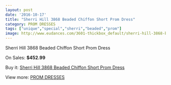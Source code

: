 ```yaml
---
layout: post
date: '2016-10-17'
title: "Sherri Hill 3868 Beaded Chiffon Short Prom Dress"
category: PROM DRESSES
tags: ["unique","special","sherri","beaded","prom"]
image: http://www.eudances.com/3601-thickbox_default/sherri-hill-3868-beaded-chiffon-short-prom-dress.jpg
---
```

Sherri Hill 3868 Beaded Chiffon Short Prom Dress

On Sales: **$452.99**
<a href="https://www.eudances.com/en/prom-dresses/1207-sherri-hill-3868-beaded-chiffon-short-prom-dress.html"><amp-img layout="responsive" width="600" height="600" src="//www.eudances.com/3601-thickbox_default/sherri-hill-3868-beaded-chiffon-short-prom-dress.jpg" alt="Sherri Hill 3868 Beaded Chiffon Short Prom Dress 0" /></a>
<a href="https://www.eudances.com/en/prom-dresses/1207-sherri-hill-3868-beaded-chiffon-short-prom-dress.html"><amp-img layout="responsive" width="600" height="600" src="//www.eudances.com/3602-thickbox_default/sherri-hill-3868-beaded-chiffon-short-prom-dress.jpg" alt="Sherri Hill 3868 Beaded Chiffon Short Prom Dress 1" /></a>
<a href="https://www.eudances.com/en/prom-dresses/1207-sherri-hill-3868-beaded-chiffon-short-prom-dress.html"><amp-img layout="responsive" width="600" height="600" src="//www.eudances.com/3603-thickbox_default/sherri-hill-3868-beaded-chiffon-short-prom-dress.jpg" alt="Sherri Hill 3868 Beaded Chiffon Short Prom Dress 2" /></a>

Buy it: [Sherri Hill 3868 Beaded Chiffon Short Prom Dress](https://www.eudances.com/en/prom-dresses/1207-sherri-hill-3868-beaded-chiffon-short-prom-dress.html "Sherri Hill 3868 Beaded Chiffon Short Prom Dress")

View more: [PROM DRESSES](https://www.eudances.com/en/13-prom-dresses "PROM DRESSES")